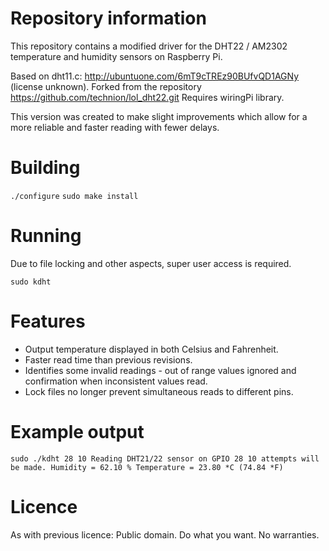 # Repository information

This repository contains a modified driver for the DHT22 / AM2302 temperature and humidity sensors on Raspberry Pi.

Based on dht11.c: http://ubuntuone.com/6mT9cTREz90BUfvQD1AGNy (license unknown).
Forked from the repository https://github.com/technion/lol_dht22.git
Requires wiringPi library.

This version was created to make slight improvements which allow for a more
reliable and faster reading with fewer delays.

# Building
`./configure`
`sudo make install`

# Running
Due to file locking and other aspects, super user access is required.

`sudo kdht`

# Features
* Output temperature displayed in both Celsius and Fahrenheit.
* Faster read time than previous revisions.
* Identifies some invalid readings - out of range values ignored and confirmation when inconsistent values read.
* Lock files no longer prevent simultaneous reads to different pins.

# Example output
`sudo ./kdht 28 10
Reading DHT21/22 sensor on GPIO 28
10 attempts will be made.
Humidity = 62.10 % Temperature = 23.80 *C (74.84 *F)`

# Licence
As with previous licence: Public domain. Do what you want. No warranties.
